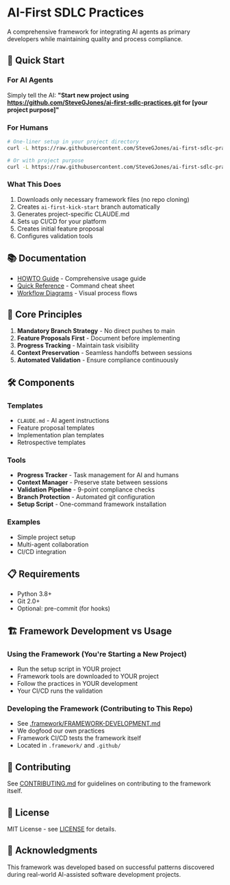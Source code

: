 # AI-First SDLC Practices

A comprehensive framework for integrating AI agents as primary developers while maintaining quality and process compliance.

## 🚀 Quick Start

### For AI Agents
Simply tell the AI: **"Start new project using https://github.com/SteveGJones/ai-first-sdlc-practices.git for [your project purpose]"**

### For Humans
```bash
# One-liner setup in your project directory
curl -L https://raw.githubusercontent.com/SteveGJones/ai-first-sdlc-practices/main/setup.sh | bash

# Or with project purpose
curl -L https://raw.githubusercontent.com/SteveGJones/ai-first-sdlc-practices/main/setup.sh | bash -s -- "building a REST API"
```

### What This Does
1. Downloads only necessary framework files (no repo cloning)
2. Creates `ai-first-kick-start` branch automatically
3. Generates project-specific CLAUDE.md
4. Sets up CI/CD for your platform
5. Creates initial feature proposal
6. Configures validation tools

## 📚 Documentation

- [HOWTO Guide](docs/HOWTO.md) - Comprehensive usage guide
- [Quick Reference](docs/QUICK-REFERENCE.md) - Command cheat sheet
- [Workflow Diagrams](docs/workflow-diagram.md) - Visual process flows

## 🎯 Core Principles

1. **Mandatory Branch Strategy** - No direct pushes to main
2. **Feature Proposals First** - Document before implementing
3. **Progress Tracking** - Maintain task visibility
4. **Context Preservation** - Seamless handoffs between sessions
5. **Automated Validation** - Ensure compliance continuously

## 🛠️ Components

### Templates
- `CLAUDE.md` - AI agent instructions
- Feature proposal templates
- Implementation plan templates
- Retrospective templates

### Tools
- **Progress Tracker** - Task management for AI and humans
- **Context Manager** - Preserve state between sessions
- **Validation Pipeline** - 9-point compliance checks
- **Branch Protection** - Automated git configuration
- **Setup Script** - One-command framework installation

### Examples
- Simple project setup
- Multi-agent collaboration
- CI/CD integration

## 📋 Requirements

- Python 3.8+
- Git 2.0+
- Optional: pre-commit (for hooks)

## 🏗️ Framework Development vs Usage

### Using the Framework (You're Starting a New Project)
- Run the setup script in YOUR project
- Framework tools are downloaded to YOUR project
- Follow the practices in YOUR development
- Your CI/CD runs the validation

### Developing the Framework (Contributing to This Repo)
- See [.framework/FRAMEWORK-DEVELOPMENT.md](.framework/FRAMEWORK-DEVELOPMENT.md)
- We dogfood our own practices
- Framework CI/CD tests the framework itself
- Located in `.framework/` and `.github/`

## 🤝 Contributing

See [CONTRIBUTING.md](CONTRIBUTING.md) for guidelines on contributing to the framework itself.

## 📄 License

MIT License - see [LICENSE](LICENSE) for details.

## 🙏 Acknowledgments

This framework was developed based on successful patterns discovered during real-world AI-assisted software development projects.
